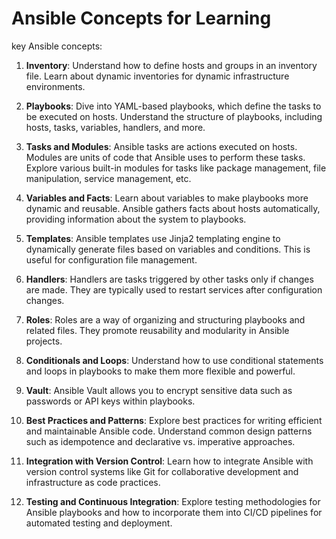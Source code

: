 # Ansible Concepts for Learning

key Ansible concepts:

1. **Inventory**: Understand how to define hosts and groups in an inventory file. Learn about dynamic inventories for dynamic infrastructure environments.

2. **Playbooks**: Dive into YAML-based playbooks, which define the tasks to be executed on hosts. Understand the structure of playbooks, including hosts, tasks, variables, handlers, and more.

3. **Tasks and Modules**: Ansible tasks are actions executed on hosts. Modules are units of code that Ansible uses to perform these tasks. Explore various built-in modules for tasks like package management, file manipulation, service management, etc.

4. **Variables and Facts**: Learn about variables to make playbooks more dynamic and reusable. Ansible gathers facts about hosts automatically, providing information about the system to playbooks.

5. **Templates**: Ansible templates use Jinja2 templating engine to dynamically generate files based on variables and conditions. This is useful for configuration file management.

6. **Handlers**: Handlers are tasks triggered by other tasks only if changes are made. They are typically used to restart services after configuration changes.

7. **Roles**: Roles are a way of organizing and structuring playbooks and related files. They promote reusability and modularity in Ansible projects.

8. **Conditionals and Loops**: Understand how to use conditional statements and loops in playbooks to make them more flexible and powerful.

9. **Vault**: Ansible Vault allows you to encrypt sensitive data such as passwords or API keys within playbooks.

10. **Best Practices and Patterns**: Explore best practices for writing efficient and maintainable Ansible code. Understand common design patterns such as idempotence and declarative vs. imperative approaches.

11. **Integration with Version Control**: Learn how to integrate Ansible with version control systems like Git for collaborative development and infrastructure as code practices.

12. **Testing and Continuous Integration**: Explore testing methodologies for Ansible playbooks and how to incorporate them into CI/CD pipelines for automated testing and deployment.
